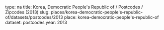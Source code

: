 type: na
title: Korea, Democratic People's Republic of / Postcodes / Zipcodes (2013)
slug: places/korea-democratic-people's-republic-of/datasets/postcodes/2013
place: korea-democratic-people's-republic-of
dataset: postcodes
year: 2013
